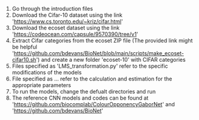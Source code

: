 1. Go through the introduction files
2. Download the Cifar-10 dataset using the link 'https://www.cs.toronto.edu/~kriz/cifar.html'
3. Download the ecoset dataset using the link 'https://codeocean.com/capsule/9570390/tree/v1'
4. Extract Cifar categories from the ecoset ZIP file (The provided link might be helpful 'https://github.com/bdevans/BioNet/blob/main/scripts/make_ecoset-cifar10.sh')
and create a new folder 'ecoset-10' with CIFAR categories
5. Files specified as 'LMS_transformation.py' refer to the specific modifications of the models
6. File specified as ... refer to the calculation and estimation for the appropriate parameters
7. To run the models, change the defualt directories and run
8. The reference CNN models and codes can be found at 'https://github.com/biocomplab/ColourOpponencyGaborNet' and 'https://github.com/bdevans/BioNet'

